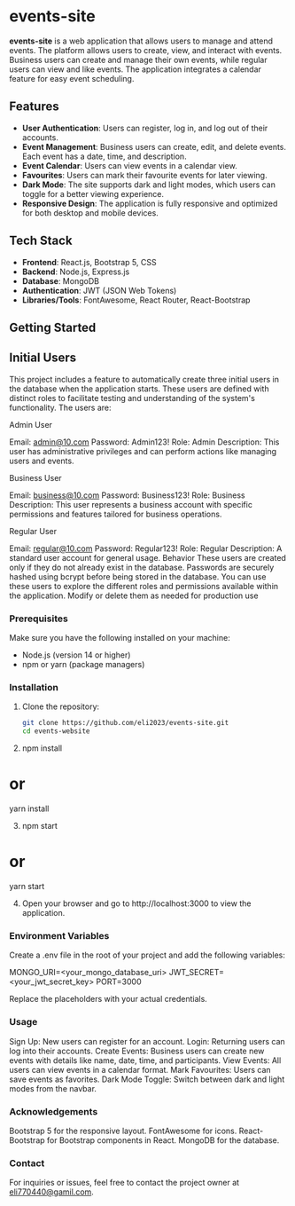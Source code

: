 # events-site

**events-site** is a web application that allows users to manage and attend events. The platform allows users to create, view, and interact with events. Business users can create and manage their own events, while regular users can view and like events. The application integrates a calendar feature for easy event scheduling.

## Features

- **User Authentication**: Users can register, log in, and log out of their accounts.
- **Event Management**: Business users can create, edit, and delete events. Each event has a date, time, and description.
- **Event Calendar**: Users can view events in a calendar view.
- **Favourites**: Users can mark their favourite events for later viewing.
- **Dark Mode**: The site supports dark and light modes, which users can toggle for a better viewing experience.
- **Responsive Design**: The application is fully responsive and optimized for both desktop and mobile devices.

## Tech Stack

- **Frontend**: React.js, Bootstrap 5, CSS
- **Backend**: Node.js, Express.js
- **Database**: MongoDB
- **Authentication**: JWT (JSON Web Tokens)
- **Libraries/Tools**: FontAwesome, React Router, React-Bootstrap

## Getting Started

## Initial Users
This project includes a feature to automatically create three initial users in the database when the application starts. These users are defined with distinct roles to facilitate testing and understanding of the system's functionality. The users are:

Admin User

Email: admin@10.com
Password: Admin123!
Role: Admin
Description: This user has administrative privileges and can perform actions like managing users and events.


Business User

Email: business@10.com
Password: Business123!
Role: Business
Description: This user represents a business account with specific permissions and features tailored for business operations.


Regular User

Email: regular@10.com
Password: Regular123!
Role: Regular
Description: A standard user account for general usage.
Behavior
These users are created only if they do not already exist in the database.
Passwords are securely hashed using bcrypt before being stored in the database.
You can use these users to explore the different roles and permissions available within the application. Modify or delete them as needed for production use

### Prerequisites

Make sure you have the following installed on your machine:

- Node.js (version 14 or higher)
- npm or yarn (package managers)

### Installation

1. Clone the repository:

   ```bash
   git clone https://github.com/eli2023/events-site.git
   cd events-website
   
2. npm install
# or
yarn install

3. npm start
# or
yarn start

4. Open your browser and go to http://localhost:3000 to view the application.

### Environment Variables
Create a .env file in the root of your project and add the following variables:

MONGO_URI=<your_mongo_database_uri>
JWT_SECRET=<your_jwt_secret_key>
PORT=3000

Replace the placeholders with your actual credentials.

### Usage
Sign Up: New users can register for an account.
Login: Returning users can log into their accounts.
Create Events: Business users can create new events with details like name, date, time, and participants.
View Events: All users can view events in a calendar format.
Mark Favourites: Users can save events as favorites.
Dark Mode Toggle: Switch between dark and light modes from the navbar.


### Acknowledgements

Bootstrap 5 for the responsive layout.
FontAwesome for icons.
React-Bootstrap for Bootstrap components in React.
MongoDB for the database.

### Contact
For inquiries or issues, feel free to contact the project owner at eli770440@gamil.com.



